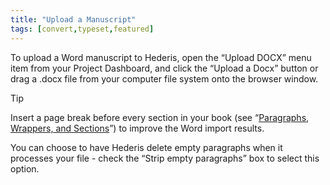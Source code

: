 ```yaml
---
title: "Upload a Manuscript"
tags: [convert,typeset,featured]
---
```

 
<html><body><section data-type="chapter" class="hsecchapter" data-hederis-type="hsecchapter" id="upload-a-manuscript" data-pi-attrs="id: upload-a-manuscript; data-tags: convert,typeset,featured;" role="doc-chapter" data-tags="convert,typeset,featured" data-author-name=" " data-book-title=" " title="Upload a Manuscript"><p class="hblkp" data-hederis-type="hblkp" id="pJjEi3Mpp">To upload a Word manuscript to Hederis, open the &#8220;Upload DOCX&#8221; menu item from your Project Dashboard, and click the &#8220;Upload a Docx&#8221; button or drag a .docx file from your computer file system onto the browser window.</p><div class="hwprbox box" data-hederis-type="hwprbox" id="pJPXjxlWp" data-type="sidebar"><p class="hblktype" data-hederis-type="hblktype" id="pO7nibCfI">Tip</p><p class="hblkp" data-hederis-type="hblkp" id="pKJOpW7ML">Insert a page break before every section in your book (see &#8220;<a href="{% link _docs/typeset-text-design.md %}" class="hspana" data-hederis-type="hspana" id="p2iPoqZSg">Paragraphs, Wrappers, and Sections</a>&#8221;) to improve the Word import results.</p></div><p class="hblkp" data-hederis-type="hblkp" id="pWhCNPfHh">You can choose to have Hederis delete empty paragraphs when it processes your file - check the &#8220;Strip empty paragraphs&#8221; box to select this option.</p></section></body></html>
